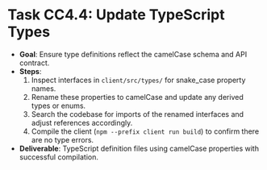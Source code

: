 # Task CC4.4: Update TypeScript Types

- **Goal**: Ensure type definitions reflect the camelCase schema and API contract.
- **Steps**:
  1. Inspect interfaces in `client/src/types/` for snake_case property names.
  2. Rename these properties to camelCase and update any derived types or enums.
  3. Search the codebase for imports of the renamed interfaces and adjust references accordingly.
  4. Compile the client (`npm --prefix client run build`) to confirm there are no type errors.
- **Deliverable**: TypeScript definition files using camelCase properties with successful compilation.
